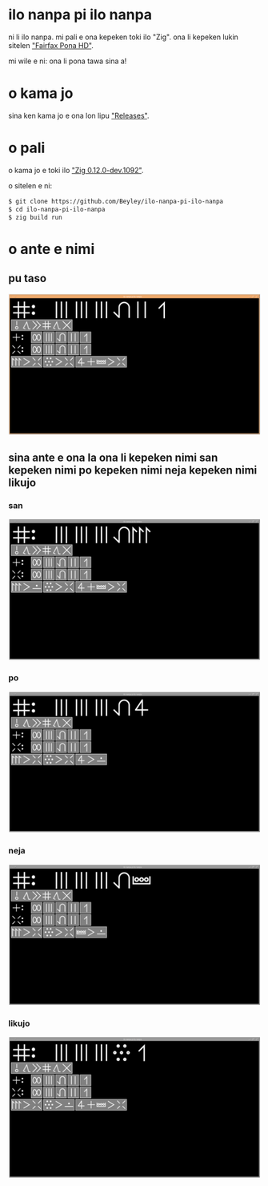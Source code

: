 # ilo nanpa pi ilo nanpa

ni li ilo nanpa. mi pali e ona kepeken toki ilo "Zig". ona li kepeken lukin sitelen ["Fairfax Pona HD"](https://www.kreativekorp.com/software/fonts/fairfaxponahd/).

mi wile e ni: ona li pona tawa sina a!

# o kama jo

sina ken kama jo e ona lon lipu ["Releases"](https://github.com/Beyley/ilo-nanpa-pi-ilo-nanpa/releases).

# o pali

o kama jo e toki ilo ["Zig 0.12.0-dev.1092"](https://machengine.org/about/zig-version/).

o sitelen e ni: 
```
$ git clone https://github.com/Beyley/ilo-nanpa-pi-ilo-nanpa
$ cd ilo-nanpa-pi-ilo-nanpa
$ zig build run
```

# o ante e nimi

## pu taso

![pu](res/pu.png)

## sina ante e ona la ona li kepeken nimi san kepeken nimi po kepeken nimi neja kepeken nimi likujo

### san

![san](res/san.png)

### po

![po](res/po.png)

### neja

![neja](res/neja.png)

### likujo

![likujo](res/likujo.png)
